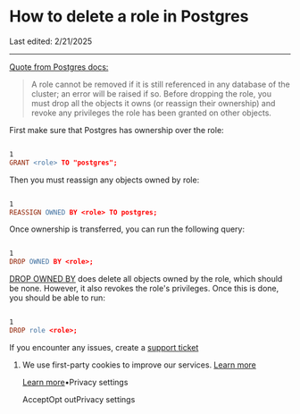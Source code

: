 # How to delete a role in Postgres

Last edited: 2/21/2025

* * *

[Quote from Postgres docs:](https://www.postgresql.org/docs/current/sql-droprole.html#:~:text=A%20role%20cannot%20be%20removed,been%20granted%20on%20other%20objects.)

> A role cannot be removed if it is still referenced in any database of the cluster; an error will be raised if so. Before dropping the role, you must drop all the objects it owns (or reassign their ownership) and revoke any privileges the role has been granted on other objects.

First make sure that Postgres has ownership over the role:

```flex

1
GRANT <role> TO "postgres";
```

Then you must reassign any objects owned by role:

```flex

1
REASSIGN OWNED BY <role> TO postgres;
```

Once ownership is transferred, you can run the following query:

```flex

1
DROP OWNED BY <role>;
```

[DROP OWNED BY](https://www.postgresql.org/docs/current/sql-drop-owned.html) does delete all objects owned by the role, which should be none. However, it also revokes the role's privileges. Once this is done, you should be able to run:

```flex

1
DROP role <role>;
```

If you encounter any issues, create a [support ticket](https://supabase.com/dashboard/support/new)

1. We use first-party cookies to improve our services. [Learn more](https://supabase.com/privacy#8-cookies-and-similar-technologies-used-on-our-european-services)



   [Learn more](https://supabase.com/privacy#8-cookies-and-similar-technologies-used-on-our-european-services)•Privacy settings





   AcceptOpt outPrivacy settings